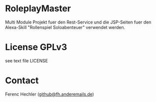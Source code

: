 # RoleplayMaster
Multi Module Projekt fuer den Rest-Service und die JSP-Seiten fuer den Alexa-Skill "Rollenspiel Soloabenteuer" verwendet werden.

# License GPLv3
see text file LICENSE

# Contact
Ferenc Hechler (github@fh.anderemails.de)